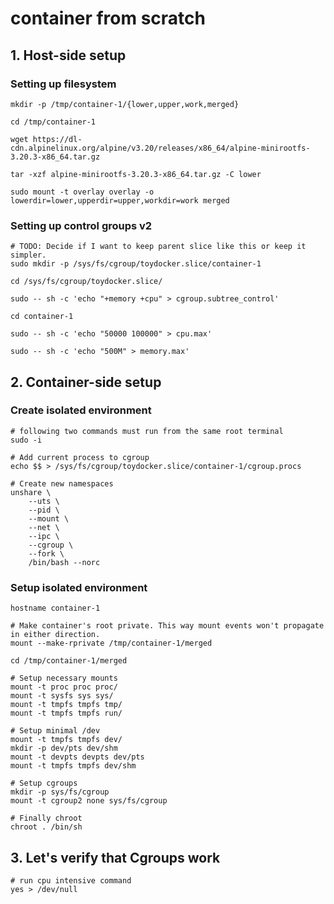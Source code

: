 # container from scratch

## 1. Host-side setup

### Setting up filesystem

```
mkdir -p /tmp/container-1/{lower,upper,work,merged}

cd /tmp/container-1

wget https://dl-cdn.alpinelinux.org/alpine/v3.20/releases/x86_64/alpine-minirootfs-3.20.3-x86_64.tar.gz

tar -xzf alpine-minirootfs-3.20.3-x86_64.tar.gz -C lower

sudo mount -t overlay overlay -o lowerdir=lower,upperdir=upper,workdir=work merged

```
### Setting up control groups v2

```
# TODO: Decide if I want to keep parent slice like this or keep it simpler.
sudo mkdir -p /sys/fs/cgroup/toydocker.slice/container-1

cd /sys/fs/cgroup/toydocker.slice/

sudo -- sh -c 'echo "+memory +cpu" > cgroup.subtree_control'

cd container-1

sudo -- sh -c 'echo "50000 100000" > cpu.max'

sudo -- sh -c 'echo "500M" > memory.max'
```

## 2. Container-side setup

### Create isolated environment
```
# following two commands must run from the same root terminal
sudo -i

# Add current process to cgroup
echo $$ > /sys/fs/cgroup/toydocker.slice/container-1/cgroup.procs

# Create new namespaces
unshare \
    --uts \
    --pid \
    --mount \
    --net \
    --ipc \
    --cgroup \
    --fork \
    /bin/bash --norc
```

### Setup isolated environment
```
hostname container-1

# Make container's root private. This way mount events won't propagate in either direction.
mount --make-rprivate /tmp/container-1/merged

cd /tmp/container-1/merged

# Setup necessary mounts
mount -t proc proc proc/
mount -t sysfs sys sys/
mount -t tmpfs tmpfs tmp/
mount -t tmpfs tmpfs run/

# Setup minimal /dev
mount -t tmpfs tmpfs dev/
mkdir -p dev/pts dev/shm
mount -t devpts devpts dev/pts
mount -t tmpfs tmpfs dev/shm

# Setup cgroups
mkdir -p sys/fs/cgroup
mount -t cgroup2 none sys/fs/cgroup

# Finally chroot
chroot . /bin/sh
```

## 3. Let's verify that Cgroups work

```
# run cpu intensive command
yes > /dev/null
```
